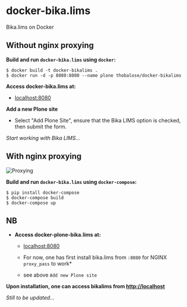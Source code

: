 # docker-bika.lims
Bika.lims on Docker

## Without nginx proxying

**Build and run `docker-bika.lims` using `docker`:**
```
$ docker build -t docker-bikalims .
$ docker run -d -p 8080:8080 --name plone thobalose/docker-bikalims
```

**Access docker-bika.lims at:** 

  * [localhost:8080](http://localhost:8080)

**Add a new Plone site**

  * Select "Add Plone Site", ensure that the Bika LIMS option is checked, then submit the form.

*Start working with Bika LIMS...*

## With nginx proxying


![Proxying](http://docs.plone.org/_images/zope_plus_ws.png "Proxying Plone")



**Build and run `docker-bika.lims` using `docker-compose`:**
```
$ pip install docker-compose
$ docker-compose build 
$ docker-compose up
```

## NB

 * **Access docker-plone-bika.lims at:** 

      * [localhost:8080](http://localhost:8080)

      * For now, one has first install bika.lims from `:8080` for NGINX `proxy_pass` to work*
      * see above `Add new Plone site`

**Upon installation, one can access bikalims from [http://localhost](http://localhost)**

*Still to be updated...*
